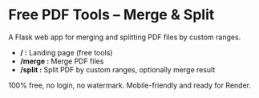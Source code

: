 # Free PDF Tools – Merge & Split

A Flask web app for merging and splitting PDF files by custom ranges.

- **/ :** Landing page (free tools)
- **/merge :** Merge PDF files
- **/split :** Split PDF by custom ranges, optionally merge result

100% free, no login, no watermark. Mobile-friendly and ready for Render.